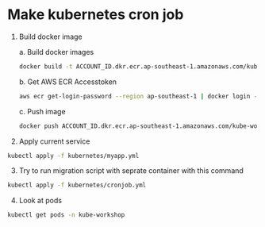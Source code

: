 # Make kubernetes cron job

1. Build docker image

    a. Build docker images

      ```sh
      docker build -t ACCOUNT_ID.dkr.ecr.ap-southeast-1.amazonaws.com/kube-workshop-app:YOUR_NAME .
      ```

    b. Get AWS ECR Accesstoken

    ```sh
    aws ecr get-login-password --region ap-southeast-1 | docker login --username AWS --password-stdin ACCOUNT_ID.dkr.ecr.ap-southeast-1.amazonaws.com
    ```

    c. Push image

    ```sh
    docker push ACCOUNT_ID.dkr.ecr.ap-southeast-1.amazonaws.com/kube-workshop-app:YOUR_NAME
    ```

2. Apply current service

```sh
kubectl apply -f kubernetes/myapp.yml
```

3. Try to run migration script with seprate container with this command

```sh
kubectl apply -f kubernetes/cronjob.yml
```

4. Look at pods

```sh
kubectl get pods -n kube-workshop
```